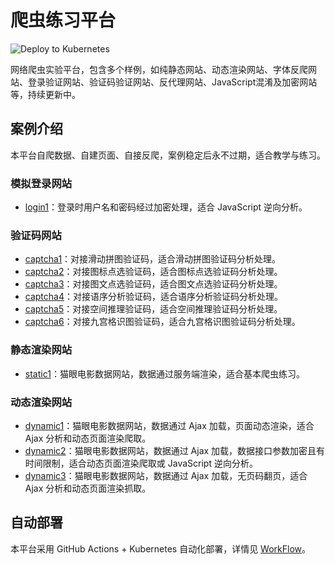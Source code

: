 # 爬虫练习平台

![Deploy to Kubernetes](https://github.com/Germey/Scrape/workflows/Deploy%20to%20Kubernetes/badge.svg)

网络爬虫实验平台，包含多个样例，如纯静态网站、动态渲染网站、字体反爬网站、登录验证网站、验证码验证网站、反代理网站、JavaScript混淆及加密网站等，持续更新中。

## 案例介绍

本平台自爬数据、自建页面、自接反爬，案例稳定后永不过期，适合教学与练习。

### 模拟登录网站

* [login1](https://login1.scrape.cuiqingcai.com/)：登录时用户名和密码经过加密处理，适合 JavaScript 逆向分析。

### 验证码网站

* [captcha1](https://captcha1.scrape.cuiqingcai.com/)：对接滑动拼图验证码，适合滑动拼图验证码分析处理。
* [captcha2](https://captcha2.scrape.cuiqingcai.com/)：对接图标点选验证码，适合图标点选验证码分析处理。
* [captcha3](https://captcha3.scrape.cuiqingcai.com/)：对接图文点选验证码，适合图文点选验证码分析处理。
* [captcha4](https://captcha4.scrape.cuiqingcai.com/)：对接语序分析验证码，适合语序分析验证码分析处理。
* [captcha5](https://captcha5.scrape.cuiqingcai.com/)：对接空间推理验证码，适合空间推理验证码分析处理。
* [captcha6](https://captcha6.scrape.cuiqingcai.com/)：对接九宫格识图验证码，适合九宫格识图验证码分析处理。

### 静态渲染网站

* [static1](https://static1.scrape.cuiqingcai.com/)：猫眼电影数据网站，数据通过服务端渲染，适合基本爬虫练习。

### 动态渲染网站

* [dynamic1](https://dynamic1.scrape.cuiqingcai.com/)：猫眼电影数据网站，数据通过 Ajax 加载，页面动态渲染，适合 Ajax 分析和动态页面渲染爬取。
* [dynamic2](https://dynamic2.scrape.cuiqingcai.com/)：猫眼电影数据网站，数据通过 Ajax 加载，数据接口参数加密且有时间限制，适合动态页面渲染爬取或 JavaScript 逆向分析。
* [dynamic3](https://dynamic3.scrape.cuiqingcai.com/)：猫眼电影数据网站，数据通过 Ajax 加载，无页码翻页，适合 Ajax 分析和动态页面渲染抓取。

## 自动部署

本平台采用 GitHub Actions + Kubernetes 自动化部署，详情见 [WorkFlow](https://github.com/Germey/Scrape/tree/master/.github/workflows)。
